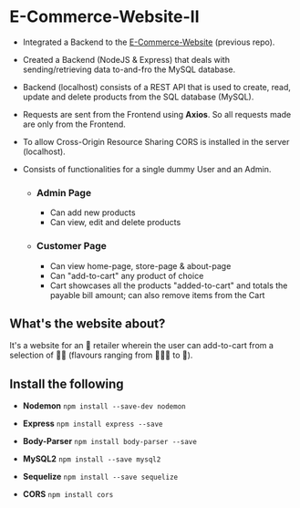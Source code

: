 # E-Commerce-Website-II
- Integrated a Backend to the [E-Commerce-Website](https://github.com/Sidver-pod/E-Commerce-Website) (previous repo).
- Created a Backend (NodeJS & Express) that deals with sending/retrieving data to-and-fro the MySQL database.
- Backend (localhost) consists of a REST API that is used to create, read, update and delete products from the SQL database (MySQL).
- Requests are sent from the Frontend using **Axios**. So all requests made are only from the Frontend.
- To allow Cross-Origin Resource Sharing CORS is installed in the server (localhost).
- Consists of functionalities for a single dummy User and an Admin.

    - ### Admin Page
        - Can add new products
        - Can view, edit and delete products
    - ### Customer Page
        - Can view home-page, store-page & about-page
        - Can "add-to-cart" any product of choice
        - Cart showcases all the products "added-to-cart" and totals the payable bill amount; can also remove items from the Cart

## What's the website about?
It's a website for an 🍦 retailer wherein the user can add-to-cart from a selection of 🍦🍨 (flavours ranging from 🥭🧀🍰 to 🍫).

## Install the following

- **Nodemon** `npm install --save-dev nodemon`

- **Express** `npm install express --save`

- **Body-Parser** `npm install body-parser --save`

- **MySQL2** `npm install --save mysql2`

- **Sequelize** `npm install --save sequelize`

- **CORS** `npm install cors`
